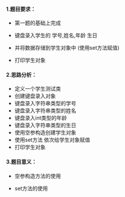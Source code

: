 #### 1.题目要求：

- 第一题的基础上完成

- 键盘录入学生的 学号,姓名,年龄 生日  

- 并将数据存储到学生对象中 (使用set方法赋值)

- 打印学生对象

  

#### 2.思路分析：

- 定义一个学生测试类
- 创建键盘录入对象 
- 键盘录入字符串类型的学号 
- 键盘录入字符串类型的姓名
- 键盘录入int类型的年龄
- 键盘录入字符串类型的生日
- 使用空参构造创建学生对象
- 使用set方法  依次给学生对象赋值 
- 打印学生对象

#### 3.题目意义：

- 空参构造方法的使用

- set方法的使用

  

